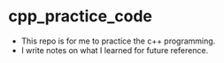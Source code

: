 # cpp_practice_code

- This repo is for me to practice the c++ programming.
- I write notes on what I learned for future reference.
